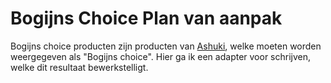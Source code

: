 # Bogijns Choice Plan van aanpak

Bogijns choice producten zijn producten van [Ashuki](https://www.ashuki.eu/), welke moeten worden weergegeven als "Bogijns choice". Hier ga ik een adapter voor schrijven, welke dit resultaat bewerkstelligt.

